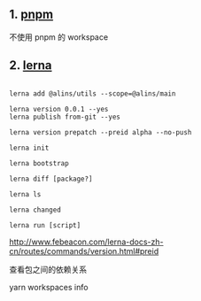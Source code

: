 
## 1. [pnpm](https://zhuanlan.zhihu.com/p/373935751)

不使用 pnpm 的 workspace

<!-- 
pnpm i xxx -save-dev -w

pnpm i @test/utils -r --filter @test/ui

pnpm i xxx -r --filter @test/web

https://zhuanlan.zhihu.com/p/427588430

https://segmentfault.com/a/1190000040988970 -->

## 2. [lerna](https://www.lernajs.cn/)

```

lerna add @alins/utils --scope=@alins/main

lerna version 0.0.1 --yes
lerna publish from-git --yes

lerna version prepatch --preid alpha --no-push

lerna init

lerna bootstrap

lerna diff [package?]

lerna ls

lerna changed

lerna run [script]
```

http://www.febeacon.com/lerna-docs-zh-cn/routes/commands/version.html#preid

查看包之间的依赖关系

yarn workspaces info 
